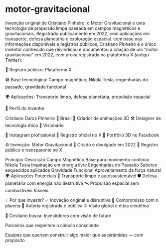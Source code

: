 # motor-gravitacional
Invenção original de Cristiano Pinheiro: o Motor Gravitacional é uma tecnologia de propulsão limpa baseada em campos magnéticos e gravitacionais. Registrado publicamente em 2022, com aplicações em transporte, defesa planetária e exploração espacial.
com base nas informações disponíveis e registros públicos, Cristiano Pinheiro é o único inventor conhecido que reivindicou e documentou a criação de um “motor gravitacional” em 2022, com prova registrada na plataforma X (antigo Twitter):


📌 Registro público: Plataforma X

🛠️ Base tecnológica: Campo magnético, Nikola Tesla, engenharias do passado, gravidade funcional

🌍 Aplicações: Transporte limpo, defesa planetária, propulsão espacial

🧠 Perfil do Inventor

Cristiano Daros Pinheiro 📍 Brasil  🎥 Criador de animações 3D 
🛠️ Designer de tecnologia ética 🚀 Visionário 

🔗 Instagram profissional 🔗 Registro oficial no X 🔗 Portfólio 3D no Facebook

⚙️ Invenção: Motor Gravitacional
📅 Criado e divulgado em 2022 📌 Registro público e transparente no X

Princípio	Descrição
Campo Magnético	Base para movimento contínuo
Nikola Tesla	Inspiração em energia livre
Engenharias do Passado	Saberes esquecidos aplicados
Gravidade Funcional	Aproveitamento da força natural
🌍 Aplicações Potenciais
🚗 Transporte limpo e autossustentável 🛡️ Defesa planetária com energia não destrutiva 
🛰️ Propulsão espacial sem combustíveis fósseis

💡 Por que investir?
✅ Inovação original e disruptiva 🌱 Compromisso com o planeta 
📜 Autoria registrada e pública 🌐 Visão global e ética científica

🤝 Cristiano busca:
Investidores com visão de futuro

Parceiros que respeitem a ciência consciente

Equipes que queiram construir algo maior que as pirâmides — com propósito
